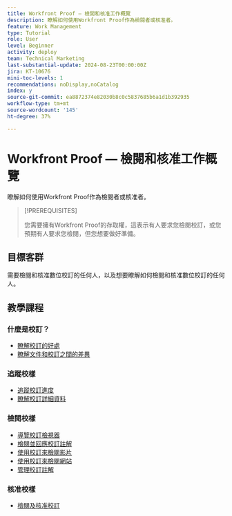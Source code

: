 ```yaml
---
title: Workfront Proof — 檢閱和核准工作概覽
description: 瞭解如何使用Workfront Proof作為檢閱者或核准者。
feature: Work Management
type: Tutorial
role: User
level: Beginner
activity: deploy
team: Technical Marketing
last-substantial-update: 2024-08-23T00:00:00Z
jira: KT-10676
mini-toc-levels: 1
recommendations: noDisplay,noCatalog
index: y
source-git-commit: ea8872374e82030b8c0c5837685b6a1d1b392935
workflow-type: tm+mt
source-wordcount: '145'
ht-degree: 37%

---
```



# Workfront Proof — 檢閱和核准工作概覽

瞭解如何使用Workfront Proof作為檢閱者或核准者。

>[!PREREQUISITES]
>
>您需要擁有Workfront Proof的存取權，這表示有人要求您檢閱校訂，或您預期有人要求您檢閱，但您想要做好準備。


## 目標客群

需要檢閱和核准數位校訂的任何人，以及想要瞭解如何檢閱和核准數位校訂的任何人。

## 教學課程

### 什麼是校訂？

* [瞭解校訂的好處](/help/workfront-proof/benefits-of-proofing-in-workfront.md)
* [瞭解文件和校訂之間的差異](/help/workfront-proof/document-vs-proof.md)


### 追蹤校樣

* [追蹤校訂進度](/help/workfront-proof/review-and-approve-work/track-proof-progress.md)
* [瞭解校訂詳細資料](/help/workfront-proof/review-and-approve-work/proof-details-overview.md)


### 檢閱校樣

* [導覽校訂檢視器](/help/workfront-proof/review-and-approve-work/navigate-the-proof-viewer.md)
* [檢閱並回應校訂註解](/help/workfront-proof/review-and-approve-work/review-and-respond-to-proof-comments.md)
* [使用校訂來檢閱影片](/help/workfront-proof/review-and-approve-work/review-a-video-with-proof.md)
* [使用校訂來檢閱網站](/help/workfront-proof/review-and-approve-work/review-a-website-with-proof.md)
* [管理校訂註解](/help/workfront-proof/review-and-approve-work/manage-proof-comments.md)



### 核准校樣

* [檢閱及核准校訂](/help/workfront-proof/review-and-approve-work/review-and-approve-a-proof.md)

